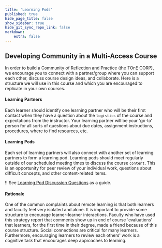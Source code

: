 ```yaml
---
title: 'Learning Pods'
published: true
hide_page_title: false
show_sidebar: true
hide_git_sync_repo_link: false
markdown:
    extra: false
---
```


## Developing Community in a Multi-Access Course

In order to build a Community of Reflection and Practice (the TOnE CORP), we encourage you to connect with a partner/group where you can support each other, discuss course design ideas, and collaborate. Here is a structure we will use in this course and which you are encouraged to replicate in your own courses.

#### Learning Partners

Each learner should identify one learning partner who will be their first contact when they have a question about the `logistics` of the course and expectations from the instructor. Your learning partner will be your 'go-to' person for all sorts of questions about due dates, assignment instructions, procedures, where to find resources, etc.

#### Learning Pods

Each set of learning partners will also connect with another set of learning partners to form a learning pod. Learning pods should meet regularly outside of our scheduled meeting times to discuss the course `content`. This is an opportunity for peer review of your individual work, questions about difficult concepts, and other content-related items.

!! See [Learning Pod Discussion Questions](https://docs.google.com/document/d/1Rvj6SC3-OL1xZXKG53fMUsDTL8CnvoMxcdmbVcD8SWs) as a guide.

#### Rationale
One of the common complaints about remote learning is that both learners and faculty feel very isolated and alone. It is important to provide some structure to encourage learner-learner interactions. Faculty who have used this strategy report that comments show up in end of course 'evaluations' that learners, for the first time in their degree, made a friend because of this course structure. Social connections are critical for many learners. Furthermore, encouraging learners to review each others' work is a cognitive task that encourages deep approaches to learning.
